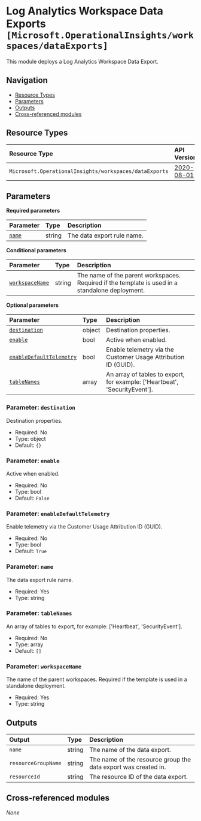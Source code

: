 # Log Analytics Workspace Data Exports `[Microsoft.OperationalInsights/workspaces/dataExports]`

This module deploys a Log Analytics Workspace Data Export.

## Navigation

- [Resource Types](#Resource-Types)
- [Parameters](#Parameters)
- [Outputs](#Outputs)
- [Cross-referenced modules](#Cross-referenced-modules)

## Resource Types

| Resource Type | API Version |
| :-- | :-- |
| `Microsoft.OperationalInsights/workspaces/dataExports` | [2020-08-01](https://learn.microsoft.com/en-us/azure/templates/Microsoft.OperationalInsights/2020-08-01/workspaces/dataExports) |

## Parameters

**Required parameters**

| Parameter | Type | Description |
| :-- | :-- | :-- |
| [`name`](#parameter-name) | string | The data export rule name. |

**Conditional parameters**

| Parameter | Type | Description |
| :-- | :-- | :-- |
| [`workspaceName`](#parameter-workspacename) | string | The name of the parent workspaces. Required if the template is used in a standalone deployment. |

**Optional parameters**

| Parameter | Type | Description |
| :-- | :-- | :-- |
| [`destination`](#parameter-destination) | object | Destination properties. |
| [`enable`](#parameter-enable) | bool | Active when enabled. |
| [`enableDefaultTelemetry`](#parameter-enabledefaulttelemetry) | bool | Enable telemetry via the Customer Usage Attribution ID (GUID). |
| [`tableNames`](#parameter-tablenames) | array | An array of tables to export, for example: ['Heartbeat', 'SecurityEvent']. |

### Parameter: `destination`

Destination properties.
- Required: No
- Type: object
- Default: `{}`

### Parameter: `enable`

Active when enabled.
- Required: No
- Type: bool
- Default: `False`

### Parameter: `enableDefaultTelemetry`

Enable telemetry via the Customer Usage Attribution ID (GUID).
- Required: No
- Type: bool
- Default: `True`

### Parameter: `name`

The data export rule name.
- Required: Yes
- Type: string

### Parameter: `tableNames`

An array of tables to export, for example: ['Heartbeat', 'SecurityEvent'].
- Required: No
- Type: array
- Default: `[]`

### Parameter: `workspaceName`

The name of the parent workspaces. Required if the template is used in a standalone deployment.
- Required: Yes
- Type: string


## Outputs

| Output | Type | Description |
| :-- | :-- | :-- |
| `name` | string | The name of the data export. |
| `resourceGroupName` | string | The name of the resource group the data export was created in. |
| `resourceId` | string | The resource ID of the data export. |

## Cross-referenced modules

_None_

